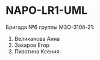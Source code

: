 # NAPO-LR1-UML

Бригада №6 группы М3О-310б-21:
1. Великанова Анна
2. Захаров Егор
3. Пизотина Ксения
